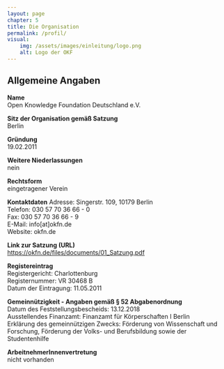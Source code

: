 ```yaml
---
layout: page
chapter: 5
title: Die Organisation
permalink: /profil/
visual:
    img: /assets/images/einleitung/logo.png
    alt: Logo der OKF
---
```


## Allgemeine Angaben

**Name**<br>
Open Knowledge Foundation Deutschland e.V.

**Sitz der Organisation gemäß Satzung**<br>
Berlin

**Gründung**<br>
19.02.2011

**Weitere Niederlassungen**<br>
nein

**Rechtsform**<br>
eingetragener Verein

**Kontaktdaten**
Adresse: Singerstr. 109, 10179 Berlin<br>
Telefon: 030 57 70 36 66 - 0<br>
Fax: 030 57 70 36 66 - 9<br>
E-Mail: info[at]okfn.de<br>
Website: okfn.de

**Link zur Satzung (URL)**<br>
https://okfn.de/files/documents/01_Satzung.pdf

**Registereintrag**<br>
Registergericht: Charlottenburg<br>
Registernummer: VR 30468 B<br>
Datum der Eintragung: 11.05.2011<br>

**Gemeinnützigkeit - Angaben gemäß § 52 Abgabenordnung**<br>
Datum des Feststellungsbescheids: 13.12.2018<br>
Ausstellendes Finanzamt: Finanzamt für Körperschaften I Berlin<br>
Erklärung des gemeinnützigen Zwecks: Förderung von Wissenschaft und Forschung, Förderung der Volks- und Berufsbildung sowie der Studentenhilfe

**ArbeitnehmerInnenvertretung**<br>
nicht vorhanden

